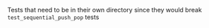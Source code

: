 Tests that need to be in their own directory since they would break `test_sequential_push_pop` tests 